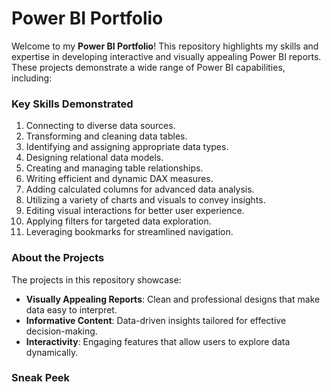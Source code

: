 # **Power BI Portfolio**

Welcome to my **Power BI Portfolio**! This repository highlights my skills and expertise in developing interactive and visually appealing Power BI reports. These projects demonstrate a wide range of Power BI capabilities, including:

### **Key Skills Demonstrated**
1. Connecting to diverse data sources.
2. Transforming and cleaning data tables.
3. Identifying and assigning appropriate data types.
4. Designing relational data models.
5. Creating and managing table relationships.
6. Writing efficient and dynamic DAX measures.
7. Adding calculated columns for advanced data analysis.
8. Utilizing a variety of charts and visuals to convey insights.
9. Editing visual interactions for better user experience.
10. Applying filters for targeted data exploration.
11. Leveraging bookmarks for streamlined navigation.

### **About the Projects**
The projects in this repository showcase:
- **Visually Appealing Reports**: Clean and professional designs that make data easy to interpret.
- **Informative Content**: Data-driven insights tailored for effective decision-making.
- **Interactivity**: Engaging features that allow users to explore data dynamically.

### **Sneak Peek**

